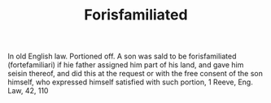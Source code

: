 ---
title: Forisfamiliated
letter: F
permalink: "/definitions/bld-forisfamiliated.html"
body: In old English law. Portioned off. A son was sald to be forisfamiliated (fortefamiliari)
  if hie father assigned him part of his land, and gave him seisin thereof, and did
  this at the request or with the free consent of the son himself, who expressed himself
  satisfied with such portion, 1 Reeve, Eng. Law, 42, 110
published_at: '2018-07-07'
source: Black's Law Dictionary 2nd Ed (1910)
layout: post
---